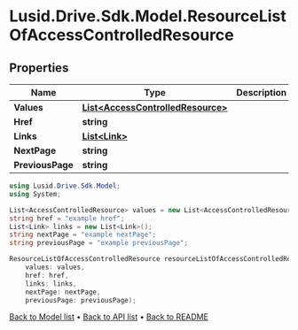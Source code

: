 # Lusid.Drive.Sdk.Model.ResourceListOfAccessControlledResource

## Properties

Name | Type | Description | Notes
------------ | ------------- | ------------- | -------------
**Values** | [**List&lt;AccessControlledResource&gt;**](AccessControlledResource.md) |  | 
**Href** | **string** |  | [optional] 
**Links** | [**List&lt;Link&gt;**](Link.md) |  | [optional] 
**NextPage** | **string** |  | [optional] 
**PreviousPage** | **string** |  | [optional] 

```csharp
using Lusid.Drive.Sdk.Model;
using System;

List<AccessControlledResource> values = new List<AccessControlledResource>();
string href = "example href";
List<Link> links = new List<Link>();
string nextPage = "example nextPage";
string previousPage = "example previousPage";

ResourceListOfAccessControlledResource resourceListOfAccessControlledResourceInstance = new ResourceListOfAccessControlledResource(
    values: values,
    href: href,
    links: links,
    nextPage: nextPage,
    previousPage: previousPage);
```

[Back to Model list](../README.md#documentation-for-models) &#8226; [Back to API list](../README.md#documentation-for-api-endpoints) &#8226; [Back to README](../README.md)
